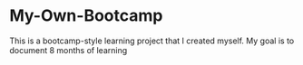 # My-Own-Bootcamp
This is a bootcamp-style learning project that I created myself. My goal is to document 8 months of learning
